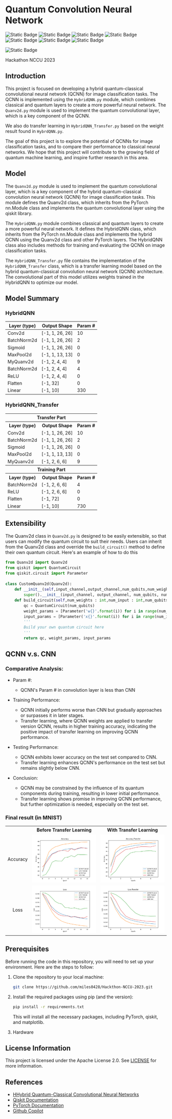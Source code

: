 # Quantum Convolution Neural Network
![Static Badge](https://img.shields.io/badge/Python-blue)
![Static Badge](https://img.shields.io/badge/PyTorch-red)
![Static Badge](https://img.shields.io/badge/Qiskit-orange)
![Static Badge](https://img.shields.io/badge/QML-yellow)
![Static Badge](https://img.shields.io/badge/Quantum_Convolution-yellow)
![Static Badge](https://img.shields.io/badge/windows_11-navy)
![Static Badge](https://img.shields.io/badge/ubuntu_23.04-orange)

![Static Badge](https://img.shields.io/badge/mac-gray)



Hackathon NCCU 2023

## Introduction

This project is focused on developing a hybrid quantum-classical convolutional neural network (QCNN) for image classification tasks. The QCNN is implemented using the `HybridQNN.py` module, which combines classical and quantum layers to create a more powerful neural network. The `Quanv2d.py` module is used to implement the quantum convolutional layer, which is a key component of the QCNN.

We also do transfer learning in `HybridQNN_Transfer.py` based on the weight result found in `HybrdQNN.py`.

The goal of this project is to explore the potential of QCNNs for image classification tasks, and to compare their performance to classical neural networks. We hope that this project will contribute to the growing field of quantum machine learning, and inspire further research in this area.


## Model

The `Quanv2d.py` module is used to implement the quantum convolutional layer, which is a key component of the hybrid quantum-classical convolution neural network (QCNN) for image classification tasks. This module defines the Quanv2d class, which inherits from the PyTorch nn.Module class and implements the quantum convolutional layer using the qiskit library.

The `HybridQNN.py` module combines classical and quantum layers to create a more powerful neural network. It defines the HybridQNN class, which inherits from the PyTorch nn.Module class and implements the hybrid QCNN using the Quanv2d class and other PyTorch layers. The HybridQNN class also includes methods for training and evaluating the QCNN on image classification tasks.

The `HybridQNN_Transfer.py` file contains the implementation of the `HybridQNN_Transfer` class, which is a transfer learning model based on the hybrid quantum-classical convolution neural network (QCNN) architecture. The convolutional part of this model utilizes weights trained in the HybridQNN to optimize our model.

## Model Summary 

### HybridQNN

| Layer (type) | Output Shape | Param # |
|--------------|--------------|---------|
| Conv2d    | [-1, 1, 26, 26] | 10 |
| BatchNorm2d | [-1, 1, 26, 26] | 2 |
| Sigmoid | [-1, 1, 26, 26] | 0 |
| MaxPool2d | [-1, 1, 13, 13] | 0 |
| MyQuanv2d | [-1, 2, 4, 4] | 9 |
| BatchNorm2d | [-1, 2, 4, 4] | 4 |
| ReLU | [-1, 2, 4, 4] | 0 |
| Flatten | [-1, 32] | 0 |
| Linear | [-1, 10] | 330 |

### HybridQNN_Transfer

<table>

  <tr><th colspan= 3 > Transfer Part</th></tr>
  <tr>
    <th>Layer (type)</th>
    <th>Output Shape</th>
    <th>Param #</th>
  </tr >
  <tr>
    <td>Conv2d</td>
    <td>[-1, 1, 26, 26]</td>
    <td>10</td>
  </tr>
  <tr>
    <td>BatchNorm2d</td>
    <td>[-1, 1, 26, 26]</td>
    <td>2</td>
  </tr>
  <tr>
    <td>Sigmoid</td>
    <td>[-1, 1, 26, 26]</td>
    <td>0</td>
  </tr>
  <tr>
    <td>MaxPool2d</td>
    <td>[-1, 1, 13, 13]</td>
    <td>0</td>
  </tr>
  <tr>
    <td>MyQuanv2d</td>
    <td>[-1, 2, 6, 6]</td>
    <td>9</td>
  </tr>
  <tr><th colspan= 3>Training Part</th></tr>
    <tr>
    <th>Layer (type)</th>
    <th>Output Shape</th>
    <th>Param #</th>
  </tr >
  <tr>
    <td>BatchNorm2d</td>
    <td>[-1, 2, 6, 6]</td>
    <td>4</td>
  </tr>
  <tr>
    <td>ReLU</td>
    <td>[-1, 2, 6, 6]</td>
    <td>0</td>
  </tr>
  <tr>
    <td>Flatten</td>
    <td>[-1, 72]</td>
    <td>0</td>
  </tr>
  <tr>
    <td>Linear</td>
    <td>[-1, 10]</td>
    <td>730</td>
  </tr>
</table>


## Extensibility

The Quanv2d class in `Quanv2d.py` is designed to be easily extensible, so that users can modify the quantum circuit to suit their needs. Users can inherit from the Quanv2d class and override the `build_circuit()` method to define their own quantum circuit. Here's an example of how to do this

```python
from Quanv2d import Quanv2d
from qiskit import QuantumCircuit
from qiskit.circuit import Parameter

class CustomQuanv2d(Quanv2d):
    def __init__(self,input_channel,output_channel,num_qubits,num_weight,kernel_size = 3,stride = 1):
        super().__init__(input_channel, output_channel, num_qubits, num_weight, kernel_size, stride)
    def build_circuit(self,num_weights : int,num_input : int,num_qubits : int = 3):
        qc = QuantumCircuit(num_qubits)
        weight_params = [Parameter('w{}'.format(i)) for i in range(num_weights)]
        input_params = [Parameter('x{}'.format(i)) for i in range(num_input)]
        '''
        Build your own quantum circuit here
        '''
        return qc, weight_params, input_params
```
## QCNN v.s. CNN

### Comparative Analysis:

- Param #:

    - QCNN's Param # in convolution layer is less than CNN

- Training Performance:

    - QCNN initially performs worse than CNN but gradually approaches or surpasses it in later stages.
    - Transfer learning, where QCNN weights are applied to transfer version QCNN, results in higher training accuracy, indicating the positive impact of transfer learning on improving QCNN performance.

- Testing Performance:

    - QCNN exhibits lower accuracy on the test set compared to CNN.
    - Transfer learning enhances QCNN's performance on the test set but remains slightly below CNN.

- Conclusion:

    - QCNN may be constrained by the influence of its quantum components during training, resulting in lower initial performance.
    - Transfer learning shows promise in improving QCNN performance, but further optimization is needed, especially on the test set.

### Final result (in MNIST)
<table>
  <tr>
    <th></th>
    <th>Before Transfer Learning</th>
    <th>With Transfer Learning</th>
  </tr>
  <tr>
    <td align="center">Accuracy</td>
    <td align="center"><img src="figure/accuracy.png" alt="Accuracy before transfer learning"></td>
    <td align="center"><img src="figure/accuracy_T.png" alt="Accuracy with transfer learning"></td>
  </tr>
  <tr>
    <td align="center">Loss</td>
    <td align="center"><img src="figure/loss.png" alt="Loss before transfer learning"></td>
    <td align="center"><img src="figure/loss_T.png" alt="Loss with transfer learning"></td>
  </tr>
</table>





## Prerequisites

Before running the code in this repository, you will need to set up your environment. Here are the steps to follow:

1. Clone the repository to your local machine:

    ```bash
    git clone https://github.com/miles0428/Hackthon-NCCU-2023.git
    ```

2. Install the required packages using pip (and the version):

    ```bash
    pip install -r requirements.txt
    ```

    This will install all the necessary packages, including PyTorch, qiskit, and matplotlib.

3. Hardware

## License Information

This project is licensed under the Apache License 2.0. See [LICENSE](LICENSE) for more information.

## References

- [HHybrid Quantum-Classical Convolutional Neural Networks](https://arxiv.org/pdf/1911.02998.pdf)
- [Qiskit Documentation](https://qiskit.org/documentation/)
- [PyTorch Documentation](https://pytorch.org/docs/stable/index.html)
- [Github Copilot](https://thanksforthecode.com)
